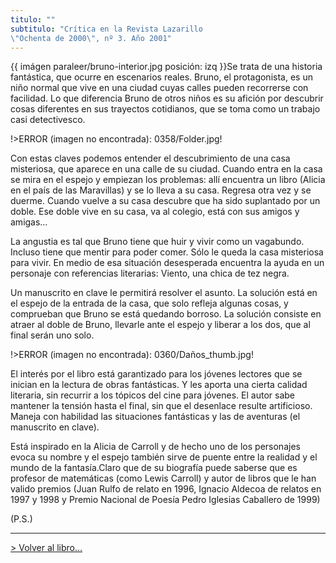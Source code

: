 ```yaml
---
titulo: ""
subtitulo: "Crítica en la Revista Lazarillo\"Ochenta de 2000\", nº 3. Año 2001"
---
```

{{ imágen paraleer/bruno-interior.jpg posición: izq }}Se trata de una
historia fantástica, que ocurre en escenarios reales. Bruno, el protagonista,
es un niño normal que vive en una ciudad cuyas calles pueden recorrerse con
facilidad. Lo que diferencia Bruno de otros niños es su afición por descubrir
cosas diferentes en sus trayectos cotidianos, que se toma como un trabajo
casi detectivesco.

!>ERROR (imagen no encontrada): 0358/Folder.jpg!

Con estas claves podemos entender el descubrimiento de una casa misteriosa,
que aparece en una calle de su ciudad. Cuando entra en la casa se mira en el
espejo y empiezan los problemas: allí encuentra un libro (Alicia en el país
de las Maravillas) y se lo lleva a su casa. Regresa otra vez y se duerme.
Cuando vuelve a su casa descubre que ha sido suplantado por un doble. Ese
doble vive en su casa, va al colegio, está con sus amigos y amigas…

La angustia es tal que Bruno tiene que huir y vivir como un vagabundo.
Incluso tiene que mentir para poder comer. Sólo le queda la casa misteriosa
para vivir. En medio de esa situación desesperada encuentra la ayuda en un
personaje con referencias literarias: Viento, una chica de tez negra.

Un manuscrito en clave le permitirá resolver el asunto. La solución está en
el espejo de la entrada de la casa, que solo refleja algunas cosas, y
comprueban que Bruno se está quedando borroso. La solución consiste en atraer
al doble de Bruno, llevarle ante el espejo y liberar a los dos, que al final
serán uno solo.

!>ERROR (imagen no encontrada): 0360/Daños\_thumb.jpg!

El interés por el libro está garantizado para los jóvenes lectores que se
inician en la lectura de obras fantásticas. Y les aporta una cierta calidad
literaria, sin recurrir a los tópicos del cine para jóvenes. El autor sabe
mantener la tensión hasta el final, sin que el desenlace resulte artificioso.
Maneja con habilidad las situaciones fantásticas y las de aventuras (el
manuscrito en clave).

Está inspirado en la Alicia de Carroll y de hecho uno de los personajes evoca
su nombre y el espejo también sirve de puente entre la realidad y el mundo de
la fantasía.Claro que de su biografía puede saberse que es profesor de
matemáticas (como Lewis Carroll) y autor de libros que le han valido premios
(Juan Rulfo de relato en 1996, Ignacio Aldecoa de relatos en 1997 y 1998 y
Premio Nacional de Poesía Pedro Iglesias Caballero de 1999)

(P.S.)

* * *

[> Volver al libro…](http://www.ricardogomez.com/mislibros/bruno)

